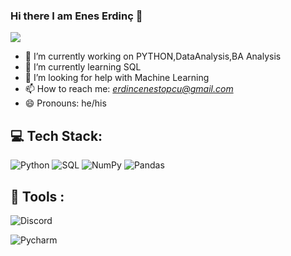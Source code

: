 ### Hi there I am Enes Erdinç 👋

![](./img/1.gif)

- 🔭 I’m currently working on PYTHON,DataAnalysis,BA Analysis
- 🌱 I’m currently learning SQL
- 🤔 I’m looking for help with Machine Learning
- 📫 How to reach me: *erdincenestopcu@gmail.com*
- 😄 Pronouns: he/his

## 💻 Tech Stack:
![Python](https://img.shields.io/badge/python-3670A0?style=for-the-badge&logo=python&logoColor=ffdd54)
![SQL](https://img.shields.io/badge/PostgreSQL-316192?style=for-the-badge&logo=postgresql&logoColor=white)
![NumPy](https://img.shields.io/badge/numpy-%23013243.svg?style=for-the-badge&logo=numpy&logoColor=white) ![Pandas](https://img.shields.io/badge/pandas-%23150458.svg?style=for-the-badge&logo=pandas&logoColor=white)


## 🧰 Tools : 

![Discord](https://img.shields.io/badge/Discord-5865F2?style=for-the-badge&logo=discord&logoColor=white)

![Pycharm](https://img.shields.io/badge/PyCharm-000000.svg?&style=for-the-badge&logo=PyCharm&logoColor=white)
>
